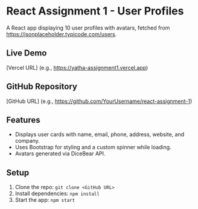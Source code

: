 # React Assignment 1 - User Profiles

A React app displaying 10 user profiles with avatars, fetched from https://jsonplaceholder.typicode.com/users.

## Live Demo
[Vercel URL] (e.g., https://yatha-assignment1.vercel.app)

## GitHub Repository
[GitHub URL] (e.g., https://github.com/YourUsername/react-assignment-1)

## Features
- Displays user cards with name, email, phone, address, website, and company.
- Uses Bootstrap for styling and a custom spinner while loading.
- Avatars generated via DiceBear API.

## Setup
1. Clone the repo: `git clone <GitHub URL>`
2. Install dependencies: `npm install`
3. Start the app: `npm start`